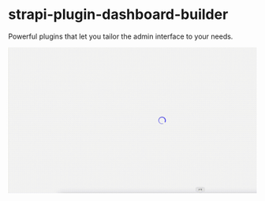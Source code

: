# strapi-plugin-dashboard-builder

Powerful plugins that let you tailor the admin interface to your needs.

![Demo](./docs/demo.gif "demo")
